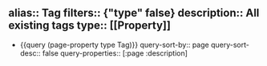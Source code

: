 alias:: Tag
filters:: {"type" false}
description:: All existing tags
type:: [[Property]]
---

- {{query (page-property type Tag)}}
  query-sort-by:: page
  query-sort-desc:: false
  query-properties:: [:page :description]